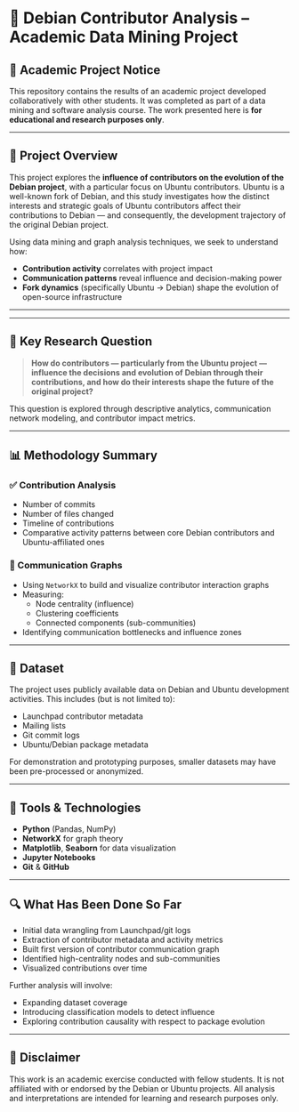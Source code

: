 # 🧠 Debian Contributor Analysis – Academic Data Mining Project

## 📘 Academic Project Notice

This repository contains the results of an academic project developed collaboratively with other students. It was completed as part of a data mining and software analysis course. The work presented here is **for educational and research purposes only**.

---

## 🎯 Project Overview

This project explores the **influence of contributors on the evolution of the Debian project**, with a particular focus on Ubuntu contributors. Ubuntu is a well-known fork of Debian, and this study investigates how the distinct interests and strategic goals of Ubuntu contributors affect their contributions to Debian — and consequently, the development trajectory of the original Debian project.

Using data mining and graph analysis techniques, we seek to understand how:
- **Contribution activity** correlates with project impact
- **Communication patterns** reveal influence and decision-making power
- **Fork dynamics** (specifically Ubuntu → Debian) shape the evolution of open-source infrastructure

---


---

## 🧠 Key Research Question

> **How do contributors — particularly from the Ubuntu project — influence the decisions and evolution of Debian through their contributions, and how do their interests shape the future of the original project?**

This question is explored through descriptive analytics, communication network modeling, and contributor impact metrics.

---

## 📊 Methodology Summary

### ✅ Contribution Analysis

- Number of commits
- Number of files changed
- Timeline of contributions
- Comparative activity patterns between core Debian contributors and Ubuntu-affiliated ones

### 🧩 Communication Graphs

- Using `NetworkX` to build and visualize contributor interaction graphs
- Measuring:
  - Node centrality (influence)
  - Clustering coefficients
  - Connected components (sub-communities)
- Identifying communication bottlenecks and influence zones

---

## 💾 Dataset

The project uses publicly available data on Debian and Ubuntu development activities. This includes (but is not limited to):
- Launchpad contributor metadata
- Mailing lists
- Git commit logs
- Ubuntu/Debian package metadata

For demonstration and prototyping purposes, smaller datasets may have been pre-processed or anonymized.

---

## 🧪 Tools & Technologies

- **Python** (Pandas, NumPy)
- **NetworkX** for graph theory
- **Matplotlib**, **Seaborn** for data visualization
- **Jupyter Notebooks**
- **Git** & **GitHub**

---

## 🔍 What Has Been Done So Far

- Initial data wrangling from Launchpad/git logs
- Extraction of contributor metadata and activity metrics
- Built first version of contributor communication graph
- Identified high-centrality nodes and sub-communities
- Visualized contributions over time

Further analysis will involve:
- Expanding dataset coverage
- Introducing classification models to detect influence
- Exploring contribution causality with respect to package evolution

---

## 📌 Disclaimer

This work is an academic exercise conducted with fellow students. It is not affiliated with or endorsed by the Debian or Ubuntu projects. All analysis and interpretations are intended for learning and research purposes only.
